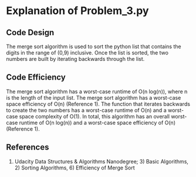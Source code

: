 # Explanation of Problem_3.py

## Code Design
The merge sort algorithm is used to sort the python list that contains the digits in the range of (0,9) inclusive. Once the list is sorted, the two numbers are built by iterating
backwards through the list.

## Code Efficiency
The merge sort algorithm has a worst-case runtime of O(n log(n)), where n is the length of the input list. The merge sort algorithm has a worst-case space efficiency of O(n) (Reference 1). The function that iterates backwards to create the two numbers has a worst-case runtime of O(n) and a worst-case space complexity of O(1). In total, this algorithm has an overall worst-case runtime of O(n log(n)) and a worst-case space efficiency of O(n) (Reference 1).

## References
1. Udacity Data Structures & Algorithms Nanodegree; 3) Basic Algorithms, 2) Sorting Algorithms, 6) Efficiency of Merge Sort